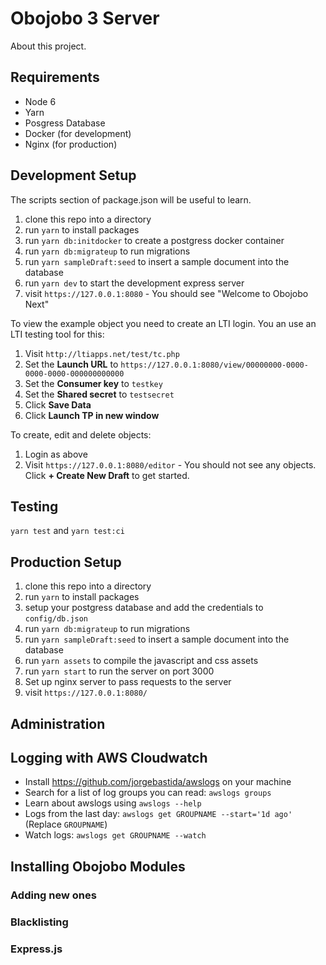 # Obojobo 3 Server

About this project.

## Requirements

* Node 6
* Yarn
* Posgress Database
* Docker (for development)
* Nginx (for production)

## Development Setup

The scripts section of package.json will be useful to learn.

1. clone this repo into a directory
2. run `yarn` to install packages
3. run `yarn db:initdocker` to create a postgress docker container
4. run `yarn db:migrateup` to run migrations
5. run `yarn sampleDraft:seed` to insert a sample document into the database
6. run `yarn dev` to start the development express server
7. visit `https://127.0.0.1:8080` - You should see "Welcome to Obojobo Next"

To view the example object you need to create an LTI login. You an use an LTI testing tool for this:

1. Visit `http://ltiapps.net/test/tc.php`
2. Set the **Launch URL** to `https://127.0.0.1:8080/view/00000000-0000-0000-0000-000000000000`
3. Set the **Consumer key** to `testkey`
4. Set the **Shared secret** to `testsecret`
5. Click **Save Data**
6. Click **Launch TP in new window**

To create, edit and delete objects:

1. Login as above
2. Visit `https://127.0.0.1:8080/editor` - You should not see any objects. Click **+ Create New Draft** to get started.

## Testing

`yarn test` and `yarn test:ci`

## Production Setup

1. clone this repo into a directory
2. run `yarn` to install packages
3. setup your postgress database and add the credentials to `config/db.json`
4. run `yarn db:migrateup` to run migrations
5. run `yarn sampleDraft:seed` to insert a sample document into the database
6. run `yarn assets` to compile the javascript and css assets
7. run `yarn start` to run the server on port 3000
8. Set up nginx server to pass requests to the server
7. visit `https://127.0.0.1:8080/`

## Administration

## Logging with AWS Cloudwatch

* Install https://github.com/jorgebastida/awslogs on your machine
* Search for a list of log groups you can read: `awslogs groups`
* Learn about awslogs using `awslogs --help`
* Logs from the last day: `awslogs get GROUPNAME --start='1d ago'` (Replace `GROUPNAME`)
* Watch logs: `awslogs get GROUPNAME --watch`


## Installing Obojobo Modules

### Adding new ones
### Blacklisting
### Express.js
